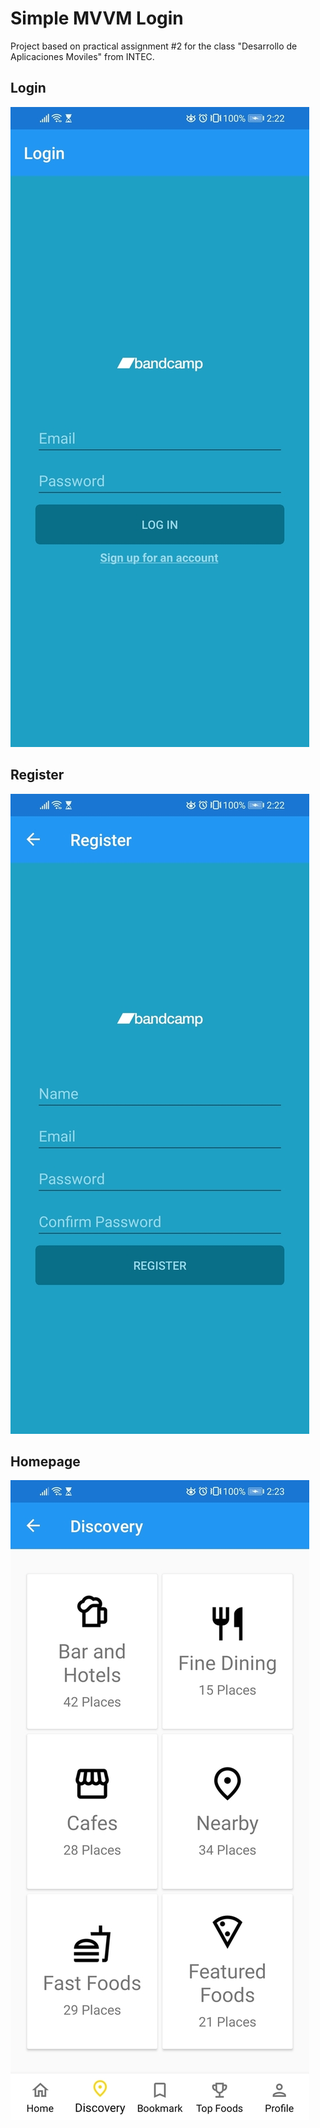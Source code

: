 # Simple MVVM Login

Project based on practical assignment #2 for the class "Desarrollo de Aplicaciones Moviles" from INTEC. 

## Login

![login](screenshots/login_view.jpg)

## Register

![register](screenshots/register_view.jpg)

## Homepage

![home](screenshots/home_view.jpg)